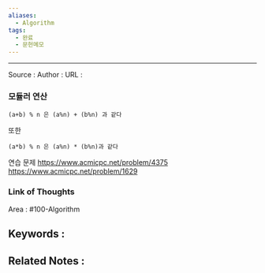 ```yaml
---
aliases:
  - Algorithm
tags:
  - 완료
  - 문헌메모
---
```


---

Source :
Author : 
URL :

### 모듈러 연산

```
(a+b) % n 은 (a%n) + (b%n) 과 같다
```
또한
```
(a*b) % n 은 (a%n) * (b%n)과 같다
```
연습 문제
https://www.acmicpc.net/problem/4375
https://www.acmicpc.net/problem/1629 


### Link of Thoughts
Area : #100-Algorithm 

Keywords :
- 

Related Notes : 
- 

